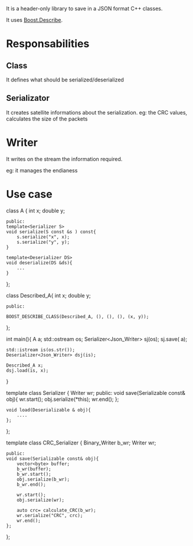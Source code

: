 
It is a header-only library to save in a JSON format C++ classes.

It uses [Boost.Describe](https://www.boost.org/doc/libs/master/libs/describe/doc/html/describe.html).

# Responsabilities

## Class 
 It defines what should be serialized/deserialized

## Serializator

It creates satellite informations about the serialization.
eg: the CRC values, calculates the size of the packets

# Writer

It writes on the stream the information required.

eg: it manages the endianess



# Use case

class A {
    int x;
    double y;

    public:
    template<Serializer S>
    void serialize(S const &s ) const{
        s.serialize("x", x);
        s.serialize("y", y);
    }

    template<Deserializer DS>
    void deserialize(DS &ds){
        ...
    } 
};


class Described_A{
    int x;
    double y;

    public:

    BOOST_DESCRIBE_CLASS(Described_A, (), (), (), (x, y));

};

int main(){
    A a;
    std::ostream os;
    Serializer<Json_Writer> sj(os);
    sj.save( a);

    std::istream is(os.str());
    Deserializer<Json_Writer> dsj(is);

    Described_A x;
    dsj.load(is, x);

}

template<typename Writer>
class Serializer {
    Writer wr;
    public:
    void save(Serializable const& obj){
        wr.start();
        obj.serialize(*this);
        wr.end();
    };

    void load(Deserializable & obj){
        ....
    };
};

template<typename Writer>
class CRC_Serializer {
    Binary_Writer b_wr;
    Writer wr;

    public:
    void save(Serializable const& obj){
        vector<byte> buffer;
        b_wr(buffer);
        b_wr.start();
        obj.serialize(b_wr);
        b_wr.end();

        wr.start();        
        obj.serialize(wr);

        auto crc= calculate_CRC(b_wr);
        wr.serialize("CRC", crc);
        wr.end();       
    };

};

